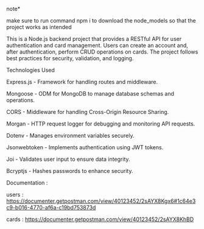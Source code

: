 note*

make sure to run command npm i to download the node_models so that the project works as intended

This is a Node.js backend project that provides a RESTful API for user authentication and card management. Users can create an account and, after authentication, perform CRUD operations on cards. The project follows best practices for security, validation, and logging.

Technologies Used

Express.js - Framework for handling routes and middleware.

Mongoose - ODM for MongoDB to manage database schemas and operations.

CORS - Middleware for handling Cross-Origin Resource Sharing.

Morgan - HTTP request logger for debugging and monitoring API requests.

Dotenv - Manages environment variables securely.

Jsonwebtoken - Implements authentication using JWT tokens.

Joi - Validates user input to ensure data integrity.

Bcryptjs - Hashes passwords to enhance security.

Documentation :

users : https://documenter.getpostman.com/view/40123452/2sAYX8Kgx6#1c64e3c9-b016-4770-af6a-c19bd753873d

cards : https://documenter.getpostman.com/view/40123452/2sAYX8KhBD
